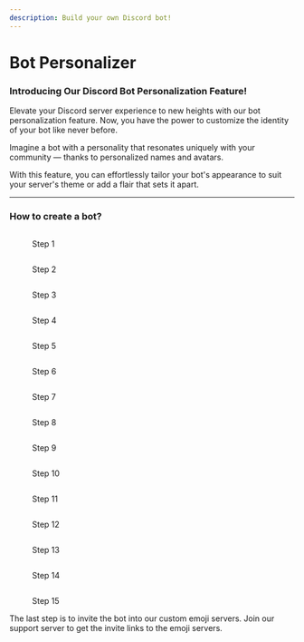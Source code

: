 ```yaml
---
description: Build your own Discord bot!
---
```


# Bot Personalizer

### Introducing Our Discord Bot Personalization Feature!

Elevate your Discord server experience to new heights with our bot personalization feature. Now, you have the power to customize the identity of your bot like never before.

Imagine a bot with a personality that resonates uniquely with your community — thanks to personalized names and avatars.

With this feature, you can effortlessly tailor your bot's appearance to suit your server's theme or add a flair that sets it apart.

***

### How to create a bot?

<figure><img src="../.gitbook/assets/Step 1.png" alt=""><figcaption><p>Step 1</p></figcaption></figure>

<figure><img src="../.gitbook/assets/Step 2.png" alt=""><figcaption><p>Step 2</p></figcaption></figure>

<figure><img src="../.gitbook/assets/Step 3.png" alt=""><figcaption><p>Step 3</p></figcaption></figure>

<figure><img src="../.gitbook/assets/Step 4.png" alt=""><figcaption><p>Step 4</p></figcaption></figure>

<figure><img src="../.gitbook/assets/Step 5.png" alt=""><figcaption><p>Step 5</p></figcaption></figure>

<figure><img src="../.gitbook/assets/Step 6.png" alt=""><figcaption><p>Step 6</p></figcaption></figure>

<figure><img src="../.gitbook/assets/Step 7.png" alt=""><figcaption><p>Step 7</p></figcaption></figure>

<figure><img src="../.gitbook/assets/Step 8.png" alt=""><figcaption><p>Step 8</p></figcaption></figure>

<figure><img src="../.gitbook/assets/Step 9.png" alt=""><figcaption><p>Step 9</p></figcaption></figure>

<figure><img src="../.gitbook/assets/Step 10.png" alt=""><figcaption><p>Step 10</p></figcaption></figure>

<figure><img src="../.gitbook/assets/Step 11.png" alt=""><figcaption><p>Step 11</p></figcaption></figure>

<figure><img src="../.gitbook/assets/Step 12.png" alt=""><figcaption><p>Step 12</p></figcaption></figure>

<figure><img src="../.gitbook/assets/Step 13.png" alt=""><figcaption><p>Step 13</p></figcaption></figure>

<figure><img src="../.gitbook/assets/Step 14.png" alt=""><figcaption><p>Step 14</p></figcaption></figure>

<figure><img src="../.gitbook/assets/Step 15.png" alt=""><figcaption><p>Step 15</p></figcaption></figure>

The last step is to invite the bot into our custom emoji servers. Join our support server to get the invite links to the emoji servers.
